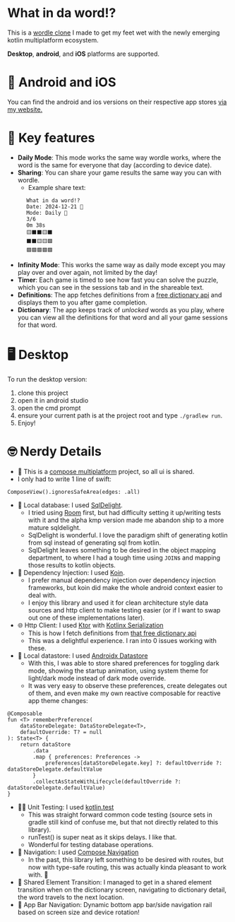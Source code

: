 # What in da word!?

This is a [wordle clone](https://www.nytimes.com/games/wordle/index.html) I made to get my feet wet with the newly
emerging kotlin multiplatform ecosystem.

**Desktop**, **android**, and **iOS** platforms are supported.

# 📱 Android and iOS

You can find the android and ios versions on their respective app
stores [via my website.](https://www.minutesock.com/what_in_da_word.html)

# 🔑 Key features

* **Daily Mode**: This mode works the same way wordle works, where the word is the same for everyone that day (according
  to device date).
* **Sharing**: You can share your game results the same way you can with wordle.
    * Example share text:

```
      What in da word!?
      Date: 2024-12-21 📅
      Mode: Daily 📆
      3/6
      0m 38s
      🟨⬛⬛🟨⬛
      ⬛⬛🟨🟨🟩
      🟩🟩🟩🟩🟩
``` 

* **Infinity Mode**: This works the same way as daily mode except you may play over and over again, not limited by the
  day!
* **Timer**: Each game is timed to see how fast you can solve the puzzle, which you can see in the sessions tab and in
  the shareable text.
* **Definitions**: The app fetches definitions from a [free dictionary api](https://dictionaryapi.dev/) and displays
  them to you after game completion.
* **Dictionary**: The app keeps track of *unlocked* words as you play, where you can view all the definitions for that
  word and all your game sessions for that word.

# 🖥️ Desktop

To run the desktop version:

1. clone this project
2. open it in android studio
3. open the cmd prompt
4. ensure your current path is at the project root and type `./gradlew run`.
5. Enjoy!

# 🤓 Nerdy Details

* 👤 This is a [compose multiplatform](https://www.jetbrains.com/compose-multiplatform/) project, so all ui is shared.
* I only had to write 1 line of swift:

```
ComposeView().ignoresSafeArea(edges: .all)
```

* 💾 Local database: I used [SqlDelight](https://sqldelight.github.io/sqldelight/2.0.2/).
    * I tried using [Room](https://developer.android.com/training/data-storage/room/) first, but had difficulty setting
      it up/writing tests with it and the alpha kmp version made me abandon ship to a more mature sqldelight.
    * SqlDelight is wonderful. I love the paradigm shift of generating kotlin from sql instead of generating sql from
      kotlin.
    * SqlDelight leaves something to be desired in the object mapping department, to where I had a tough time using
      `JOIN`s and mapping those results to kotlin objects.
* 💉 Dependency Injection: I used [Koin](https://insert-koin.io/).
    * I prefer manual dependency injection over dependency injection frameworks, but koin did make the whole android
      context easier to deal with.
    * I enjoy this library and used it for clean architecture style data sources and http client to make testing
      easier (or if I want to swap out one of these implementations later).
* 🌐 Http Client: I used [Ktor](https://ktor.io/)
  with [Kotlinx Serialization](https://kotlinlang.org/docs/serialization.html)
    * This is how I fetch definitions from [that free dictionary api](https://dictionaryapi.dev/)
    * This was a delightful experience. I ran into 0 issues working with these.
* 💾 Local datastore: I used [Androidx Datastore](https://developer.android.com/topic/libraries/architecture/datastore)
    * With this, I was able to store shared preferences for toggling dark mode, showing the startup animation, using
      system theme for light/dark mode instead of dark mode override.
    * It was very easy to observe these preferences, create delegates out of them, and even make my own reactive
      composable for reactive app theme changes:
```
@Composable
fun <T> rememberPreference(
    dataStoreDelegate: DataStoreDelegate<T>,
    defaultOverride: T? = null
): State<T> {
    return dataStore
        .data
        .map { preferences: Preferences ->
            preferences[dataStoreDelegate.key] ?: defaultOverride ?: dataStoreDelegate.defaultValue
        }
        .collectAsStateWithLifecycle(defaultOverride ?: dataStoreDelegate.defaultValue)
}
```

* 👨‍🔬 Unit Testing: I used [kotlin.test](https://kotlinlang.org/api/core/kotlin-test/)
    * This was straight forward common code testing (source sets in gradle still kind of confuse me, but that not
      directly related to this library).
    * runTest() is super neat as it skips delays. I like that.
    * Wonderful for testing database operations.
* 🧭 Navigation: I used [Compose Navigation](https://developer.android.com/develop/ui/compose/navigation)
    * In the past, this library left something to be desired with routes, but now with type-safe routing, this was
      actually kinda pleasant to work with. 🌟
* 💫 Shared Element Transition: I managed to get in a shared element transition when on the dictionary screen, navigating
  to dictionary detail, the word travels to the next location.
* 🍫 App Bar Navigation: Dynamic bottom app bar/side navigation rail based on screen size and device rotation!